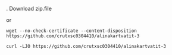 .
  Download zip.file

  or

  `wget --no-check-certificate --content-disposition https://github.com/crutxsc0304410/alinakartvatit-3`
  
  `curl -LJO https://github.com/crutxsc0304410/alinakartvatit-3`
